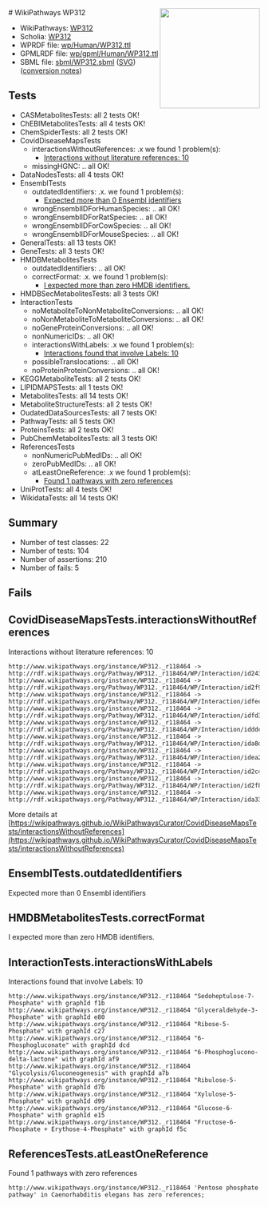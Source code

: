 <img style="float: right; width: 200px" src="../logo.png" />
# WikiPathways WP312

* WikiPathways: [WP312](https://identifiers.org/wikipathways:WP312)
* Scholia: [WP312](https://scholia.toolforge.org/wikipathways/WP312)
* WPRDF file: [wp/Human/WP312.ttl](../wp/Human/WP312.ttl)
* GPMLRDF file: [wp/gpml/Human/WP312.ttl](../wp/gpml/Human/WP312.ttl)
* SBML file: [sbml/WP312.sbml](../sbml/WP312.sbml) ([SVG](../sbml/WP312.svg)) ([conversion notes](../sbml/WP312.txt))

## Tests
* CASMetabolitesTests: all 2 tests OK!
* ChEBIMetabolitesTests: all 4 tests OK!
* ChemSpiderTests: all 2 tests OK!
* CovidDiseaseMapsTests
    * interactionsWithoutReferences: .x we found 1 problem(s):
        * [Interactions without literature references: 10](#9701cce1)
    * missingHGNC: .. all OK!
* DataNodesTests: all 4 tests OK!
* EnsemblTests
    * outdatedIdentifiers: .x. we found 1 problem(s):
        * [Expected more than 0 Ensembl identifiers](#f44398b7)
    * wrongEnsemblIDForHumanSpecies: .. all OK!
    * wrongEnsemblIDForRatSpecies: .. all OK!
    * wrongEnsemblIDForCowSpecies: .. all OK!
    * wrongEnsemblIDForMouseSpecies: .. all OK!
* GeneralTests: all 13 tests OK!
* GeneTests: all 3 tests OK!
* HMDBMetabolitesTests
    * outdatedIdentifiers: .. all OK!
    * correctFormat: .x. we found 1 problem(s):
        * [I expected more than zero HMDB identifiers.](#ad154c1e)
* HMDBSecMetabolitesTests: all 3 tests OK!
* InteractionTests
    * noMetaboliteToNonMetaboliteConversions: .. all OK!
    * noNonMetaboliteToMetaboliteConversions: .. all OK!
    * noGeneProteinConversions: .. all OK!
    * nonNumericIDs: .. all OK!
    * interactionsWithLabels: .x we found 1 problem(s):
        * [Interactions found that involve Labels: 10](#fe97a8b8)
    * possibleTranslocations: .. all OK!
    * noProteinProteinConversions: .. all OK!
* KEGGMetaboliteTests: all 2 tests OK!
* LIPIDMAPSTests: all 1 tests OK!
* MetabolitesTests: all 14 tests OK!
* MetaboliteStructureTests: all 2 tests OK!
* OudatedDataSourcesTests: all 7 tests OK!
* PathwayTests: all 5 tests OK!
* ProteinsTests: all 2 tests OK!
* PubChemMetabolitesTests: all 3 tests OK!
* ReferencesTests
    * nonNumericPubMedIDs: .. all OK!
    * zeroPubMedIDs: .. all OK!
    * atLeastOneReference: .x we found 1 problem(s):
        * [Found 1 pathways with zero references](#35eb778e)
* UniProtTests: all 4 tests OK!
* WikidataTests: all 14 tests OK!


## Summary

* Number of test classes: 22
* Number of tests: 104
* Number of assertions: 210
* Number of fails: 5

## Fails

<a name="9701cce1" />

## CovidDiseaseMapsTests.interactionsWithoutReferences

Interactions without literature references: 10
```
http://www.wikipathways.org/instance/WP312._r118464 -> http://rdf.wikipathways.org/Pathway/WP312._r118464/WP/Interaction/id243f33b7
http://www.wikipathways.org/instance/WP312._r118464 -> http://rdf.wikipathways.org/Pathway/WP312._r118464/WP/Interaction/id2f93bc5a
http://www.wikipathways.org/instance/WP312._r118464 -> http://rdf.wikipathways.org/Pathway/WP312._r118464/WP/Interaction/idfec8db76
http://www.wikipathways.org/instance/WP312._r118464 -> http://rdf.wikipathways.org/Pathway/WP312._r118464/WP/Interaction/idfd3538bd
http://www.wikipathways.org/instance/WP312._r118464 -> http://rdf.wikipathways.org/Pathway/WP312._r118464/WP/Interaction/idddc81819
http://www.wikipathways.org/instance/WP312._r118464 -> http://rdf.wikipathways.org/Pathway/WP312._r118464/WP/Interaction/ida8dd8f4f
http://www.wikipathways.org/instance/WP312._r118464 -> http://rdf.wikipathways.org/Pathway/WP312._r118464/WP/Interaction/idea2c41c0
http://www.wikipathways.org/instance/WP312._r118464 -> http://rdf.wikipathways.org/Pathway/WP312._r118464/WP/Interaction/id2c493025
http://www.wikipathways.org/instance/WP312._r118464 -> http://rdf.wikipathways.org/Pathway/WP312._r118464/WP/Interaction/id2f86d5d2
http://www.wikipathways.org/instance/WP312._r118464 -> http://rdf.wikipathways.org/Pathway/WP312._r118464/WP/Interaction/ida337d026
```

More details at [https://wikipathways.github.io/WikiPathwaysCurator/CovidDiseaseMapsTests/interactionsWithoutReferences](https://wikipathways.github.io/WikiPathwaysCurator/CovidDiseaseMapsTests/interactionsWithoutReferences)

<a name="f44398b7" />

## EnsemblTests.outdatedIdentifiers

Expected more than 0 Ensembl identifiers
<a name="ad154c1e" />

## HMDBMetabolitesTests.correctFormat

I expected more than zero HMDB identifiers.
<a name="fe97a8b8" />

## InteractionTests.interactionsWithLabels

Interactions found that involve Labels: 10
```
http://www.wikipathways.org/instance/WP312._r118464 "Sedoheptulose-7-Phosphate" with graphId f1b
http://www.wikipathways.org/instance/WP312._r118464 "Glyceraldehyde-3-Phosphate" with graphId e80
http://www.wikipathways.org/instance/WP312._r118464 "Ribose-5-Phosphate" with graphId c27
http://www.wikipathways.org/instance/WP312._r118464 "6-Phosphogluconate" with graphId dcd
http://www.wikipathways.org/instance/WP312._r118464 "6-Phosphoglucono-delta-lactone" with graphId af9
http://www.wikipathways.org/instance/WP312._r118464 "Glycolysis/Gluconeogenesis" with graphId a7b
http://www.wikipathways.org/instance/WP312._r118464 "Ribulose-5-Phosphate" with graphId d7b
http://www.wikipathways.org/instance/WP312._r118464 "Xylulose-5-Phosphate" with graphId d99
http://www.wikipathways.org/instance/WP312._r118464 "Glucose-6-Phosphate" with graphId e15
http://www.wikipathways.org/instance/WP312._r118464 "Fructose-6-Phosphate + Erythose-4-Phosphate" with graphId f5c
```

<a name="35eb778e" />

## ReferencesTests.atLeastOneReference

Found 1 pathways with zero references
```
http://www.wikipathways.org/instance/WP312._r118464 'Pentose phosphate pathway' in Caenorhabditis elegans has zero references; 
```

